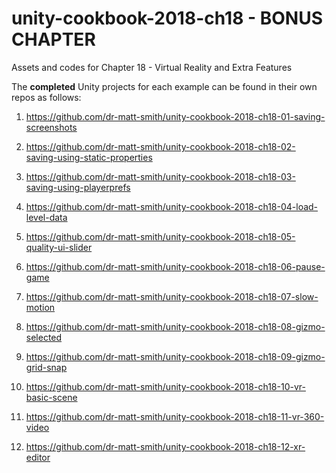 # unity-cookbook-2018-ch18 - BONUS CHAPTER
Assets and codes for Chapter 18 - Virtual Reality and Extra Features

The **completed** Unity projects for each example can be found in their own repos as follows:

1. https://github.com/dr-matt-smith/unity-cookbook-2018-ch18-01-saving-screenshots

1. https://github.com/dr-matt-smith/unity-cookbook-2018-ch18-02-saving-using-static-properties

1. https://github.com/dr-matt-smith/unity-cookbook-2018-ch18-03-saving-using-playerprefs

1. https://github.com/dr-matt-smith/unity-cookbook-2018-ch18-04-load-level-data

1. https://github.com/dr-matt-smith/unity-cookbook-2018-ch18-05-quality-ui-slider

1. https://github.com/dr-matt-smith/unity-cookbook-2018-ch18-06-pause-game

1. https://github.com/dr-matt-smith/unity-cookbook-2018-ch18-07-slow-motion

1. https://github.com/dr-matt-smith/unity-cookbook-2018-ch18-08-gizmo-selected

1. https://github.com/dr-matt-smith/unity-cookbook-2018-ch18-09-gizmo-grid-snap

1. https://github.com/dr-matt-smith/unity-cookbook-2018-ch18-10-vr-basic-scene

1. https://github.com/dr-matt-smith/unity-cookbook-2018-ch18-11-vr-360-video

1. https://github.com/dr-matt-smith/unity-cookbook-2018-ch18-12-xr-editor

